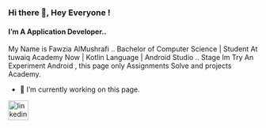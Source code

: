 ### Hi there 👋, Hey Everyone  ! 
#### I’m A Application Developer.. 
My Name is Fawzia AlMushrafi ..
Bachelor of Computer Science | Student At tuwaiq Academy Now | Kotlin Language | Android Studio .. Stage Im Try An Experiment Android , this page only Assignments Solve and projects Academy. 

- 🔭 I’m currently working on this page. 


[<img src='https://cdn.jsdelivr.net/npm/simple-icons@3.0.1/icons/linkedin.svg' alt='linkedin' height='40'>](https://www.linkedin.com/in/http://linkedin.com/in/fawzia-h-almushrafi/)  




